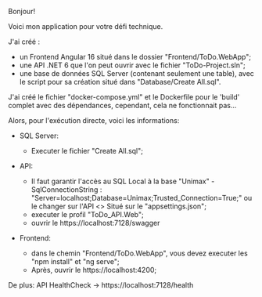 Bonjour!

Voici mon application pour votre défi technique.

J'ai créé :
  - un Frontend Angular 16 situé dans le dossier "Frontend/ToDo.WebApp";
  - une API .NET 6 que l'on peut ouvrir avec le fichier "ToDo-Project.sln";
  - une base de données SQL Server (contenant seulement une table), avec le script pour sa création situé dans "Database/Create All.sql".

J'ai créé le fichier "docker-compose.yml" et le Dockerfile pour le 'build' complet avec des dépendances, cependant, cela ne fonctionnait pas...

Alors, pour l'exécution directe, voici les informations:

- SQL Server:
  - Executer le fichier "Create All.sql";

- API: 
  - Il faut garantir l'accès au SQL Local à la base "Unimax" - SqlConnectionString : "Server=localhost;Database=Unimax;Trusted_Connection=True;" ou le changer sur l'API <> Situé sur le "appsettings.json";
  - executer le profil "ToDo_API.Web";
  - ouvrir le https://localhost:7128/swagger

- Frontend: 
  - dans le chemin "Frontend/ToDo.WebApp", vous devez executer les "npm install" et "ng serve";
  - Après, ouvrir le https://localhost:4200;

De plus: API HealthCheck -> https://localhost:7128/health

